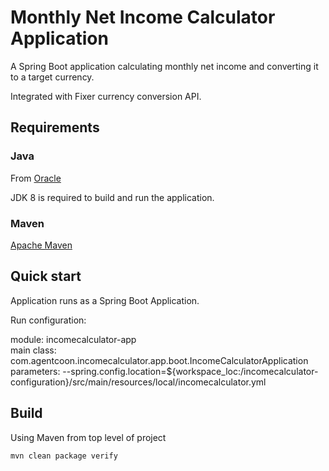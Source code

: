 # Monthly Net Income Calculator Application

A Spring Boot application calculating monthly net income and converting it to a target currency.

Integrated with Fixer currency conversion API.


## Requirements

### Java
From [Oracle](http://www.oracle.com/technetwork/java/javase/downloads/index.html)

JDK 8 is required to build and run the application.

### Maven
[Apache Maven](http://maven.apache.org/download.cgi)


## Quick start

Application runs as a Spring Boot Application.

Run configuration:

module: incomecalculator-app  
main class: com.agentcoon.incomecalculator.app.boot.IncomeCalculatorApplication
parameters: --spring.config.location=${workspace_loc:/incomecalculator-configuration}/src/main/resources/local/incomecalculator.yml


## Build

Using Maven from top level of project
```
mvn clean package verify
```